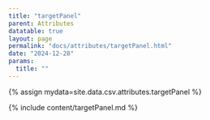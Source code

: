 ```yaml
---
title: "targetPanel"
parent: Attributes
datatable: true
layout: page
permalink: "docs/attributes/targetPanel.html"
date: "2024-12-28"
params:
  title: ""
---
```

{% assign mydata=site.data.csv.attributes.targetPanel %} 

{% include content/targetPanel.md %}
